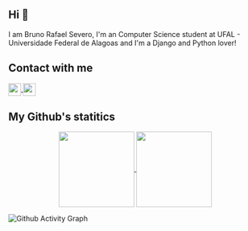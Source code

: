 
## Hi 👋

I am Bruno Rafael Severo, I'm an Computer Science student at UFAL - Universidade Federal de Alagoas and I'm a Django and Python lover!


## Contact with me
<p align=midlle>
    <a href = "mailto:brsss@ic.ufal.br?subject=Olá,%20Bruno!%20" title="E-mail">
        <img height=25 align="center" src = "https://img.shields.io/badge/Gmail-D14836?style=for-the-badge&logo=gmail&logoColor=white&link=mailto:brsss@ic.ufal.br?subject=Olá,%20Bruno!%20">
    </a>
    <a href = "https://www.linkedin.com/in/brsevero/" title="linkedin">
        <img height=25 align="center" src="https://img.shields.io/badge/LinkedIn-0077B5?style=for-the-badge&logo=linkedin&logoColor=white">
    </a>
</p>

## My Github's statitics
<p align=center>
    <a href="https://github.com/anuraghazra/github-readme-stats" title="Go to Source">
        <img height=150 align="center" src="https://github-readme-stats.vercel.app/api?username=brsevero&count_private=true&show_icons=true&theme=react">
    </a>
    <a href="https://github.com/anuraghazra/github-readme-stats">
    <img height=150 align="center" src="https://github-readme-stats.vercel.app/api/top-langs/?username=brsevero&bg_color=20232a&title_color=61dafb&icon_color=a960ff&text_color=ffffff" />
  </a>
</p>

![Github Activity Graph](https://shielded-tor-19298.herokuapp.com/graph?username=brsevero&theme=react-dark)

